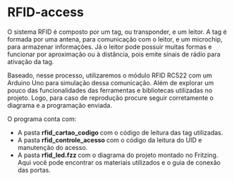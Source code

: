 # RFID-access
O sistema RFID é composto por um tag, ou transponder, e um leitor. A tag é formada por uma antena, para comunicação com o leitor, e um microchip, para armazenar informações. Já o leitor pode possuir muitas formas e funcionar por aproximação ou à distância, pois emite sinais de rádio para ativação da tag.

Baseado, nesse processo, utilizaremos o módulo RFID RC522 com um Arduino Uno para simulação dessa comunicação. Além de explorar um pouco das funcionalidades das ferramentas e bibliotecas utilizadas no projeto. Logo, para caso de reprodução procure seguir corretamente o diagrama e a programação enviada.

O programa conta com: 
  <ul>
    <li> A pasta <b> rfid_cartao_codigo </b> com o código de leitura das tag utilizadas.</li>
    <li> A pasta <b> rfid_controle_acesso </b> com o código da leitura do UID e manutenção do acesso.</li>
    <li> A pasta <b> rfid_led.fzz </b> com o diagrama do projeto montado no Fritzing. Aqui você pode encontrar os materiais utilizados e o guia de conexão das portas.</li>
  </ul>
